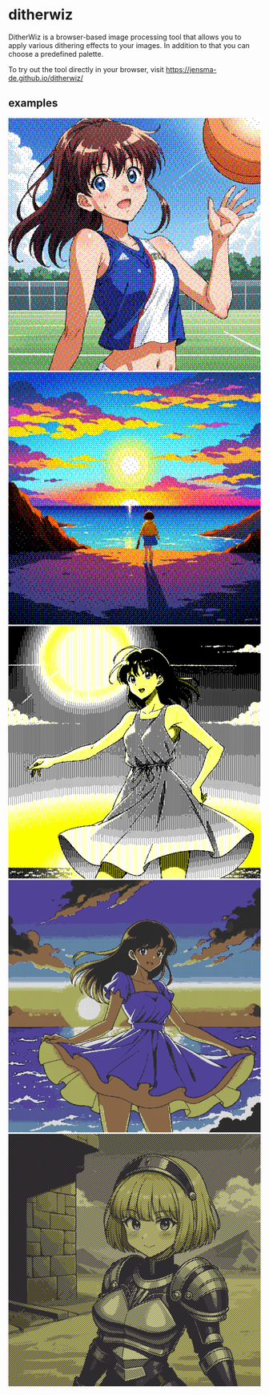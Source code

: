 # ditherwiz
DitherWiz is a browser-based image processing tool that allows you to apply various dithering effects to your images. 
In addition to that you can choose a predefined palette.

To try out the tool directly in your browser, visit https://jensma-de.github.io/ditherwiz/

## examples

![Example 1](examples/1.png)
![Example 2](examples/2.png)
![Example 3](examples/3.png)
![Example 4](examples/4.png)
![Example 5](examples/5.png)
